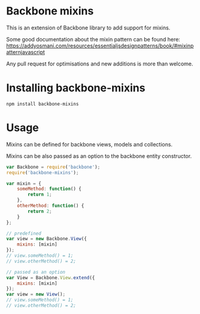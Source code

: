 # Backbone mixins

This is an extension of Backbone library to add support for mixins.

Some good documentation about the mixin pattern can be found here:
https://addyosmani.com/resources/essentialjsdesignpatterns/book/#mixinpatternjavascript

Any pull request for optimisations and new additions is more than welcome.

# Installing backbone-mixins

```
npm install backbone-mixins
```

# Usage

Mixins can be defined for backbone views, models and collections.

Mixins can be also passed as an option to the backbone entity constructor.

```js
var Backbone = require('backbone');
require('backbone-mixins');

var mixin = {
    someMethod: function() {
        return 1;
    },
    otherMethod: function() {
        return 2;
    }
};

// predefined
var view = new Backbone.View({
    mixins: [mixin]
});
// view.someMethod() = 1;
// view.otherMethod() = 2;

// passed as an option
var View = Backbone.View.extend({
    mixins: [mixin]
});
var view = new View();
// view.someMethod() = 1;
// view.otherMethod() = 2;
```